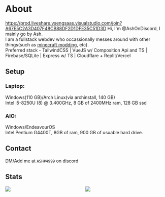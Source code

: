 # About
https://prod.liveshare.vsengsaas.visualstudio.com/join?A67E5C2A3D407F48CB88DF2D1DFE35C51D3D
Hi, I'm @AshOnDiscord, I mainly go by Ash.  
I am a fullstack webdev who occassionally messes around with other things(such as [minecraft modding](https://github.com/AshOnDiscord/AshOnDiscord-HUD), etc).  
Preferred stack - TailwindCSS | VueJS w/ Composition Api and TS | Firebase/SQLite | Express w/ TS | Cloudflare + Replit/Vercel

## Setup
### Laptop:
Windows(110 GB)/Arch Linux(via archinstall, 140 GB)  
Intel i5-8250U (8) @ 3.400GHz, 8 GB of 2400MHz ram, 128 GB ssd
### AIO:
Windows/EndeavourOS  
Intel Pentium G4400T, 8GB of ram, 900 GB of usuable hard drive.

## Contact
DM/Add me at `ASH#4999` on discord

## Stats
<div style="display: grid; grid-template-columns: 1fr 1fr;">
  <img src="https://github-readme-stats.vercel.app/api?username=ashondiscord&count_private&border_color=0d1117&theme=github_dark&show_icons=true">
  <img src="https://github-readme-stats.vercel.app/api/top-langs/?username=ashondiscord&count_private&border_color=0d1117&theme=github_dark&show_icons=true&langs_count=10&layout=compact">
</div>
